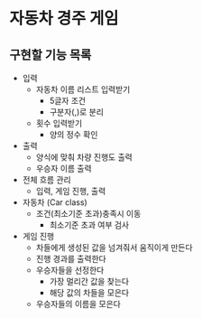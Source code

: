 # 자동차 경주 게임

## 구현할 기능 목록

- 입력
    - 자동차 이름 리스트 입력받기
        - 5글자 조건
        - 구분자(,)로 분리
    - 횟수 입력받기
        - 양의 정수 확인
- 출력
    - 양식에 맞춰 차량 진행도 출력
    - 우승자 이름 출력
- 전체 흐름 관리
    - 입력, 게임 진행, 출력
- 자동차 (Car class)
    - 조건(최소기준 초과)충족시 이동
        - 최소기준 초과 여부 검사
- 게임 진행
    - 차들에게 생성된 값을 넘겨줘서 움직이게 만든다
    - 진행 경과를 출력한다
    - 우승자들을 선정한다
        - 가장 멀리간 값을 찾는다
        - 해당 값의 차들을 모은다
    - 우승자들의 이름을 모은다 